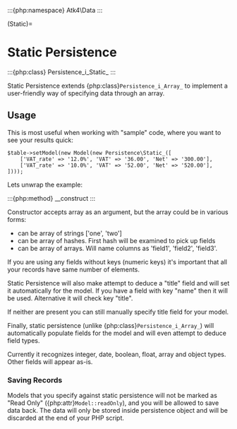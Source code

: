 :::{php:namespace} Atk4\Data
:::

(Static)=

# Static Persistence

:::{php:class} Persistence_i_Static_
:::

Static Persistence extends {php:class}`Persistence_i_Array_` to implement
a user-friendly way of specifying data through an array.

## Usage

This is most useful when working with "sample" code, where you want to see your
results quick:

```
$table->setModel(new Model(new Persistence\Static_([
    ['VAT_rate' => '12.0%', 'VAT' => '36.00', 'Net' => '300.00'],
    ['VAT_rate' => '10.0%', 'VAT' => '52.00', 'Net' => '520.00'],
])));
```

Lets unwrap the example:

:::{php:method} __construct
:::

Constructor accepts array as an argument, but the array could be in various forms:

- can be array of strings ['one', 'two']
- can be array of hashes. First hash will be examined to pick up fields
- can be array of arrays. Will name columns as 'field1', 'field2', 'field3'.

If you are using any fields without keys (numeric keys) it's important that all
your records have same number of elements.

Static Persistence will also make attempt to deduce a "title" field and will set
it automatically for the model. If you have a field with key "name" then it will
be used.
Alternative it will check key "title".

If neither are present you can still manually specify title field for your model.

Finally, static persistence (unlike {php:class}`Persistence_i_Array_`) will automatically
populate fields for the model and will even attempt to deduce field types.

Currently it recognizes integer, date, boolean, float, array and object types.
Other fields will appear as-is.

### Saving Records

Models that you specify against static persistence will not be marked as
"Read Only" ({php:attr}`Model::readOnly`), and you will be allowed to save
data back. The data will only be stored inside persistence object and will be
discarded at the end of your PHP script.
